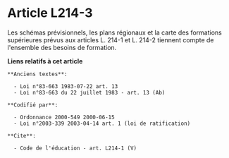 # Article L214-3

Les schémas prévisionnels, les plans régionaux et la carte des formations supérieures prévus aux articles L. 214-1 et L.
214-2 tiennent compte de l'ensemble des besoins de formation.

**Liens relatifs à cet article**

	**Anciens textes**:

	  - Loi n°83-663 1983-07-22 art. 13
	  - Loi n°83-663 du 22 juillet 1983 - art. 13 (Ab)

	**Codifié par**:

	  - Ordonnance 2000-549 2000-06-15
	  - Loi n°2003-339 2003-04-14 art. 1 (loi de ratification)

	**Cite**:

	  - Code de l'éducation - art. L214-1 (V)
